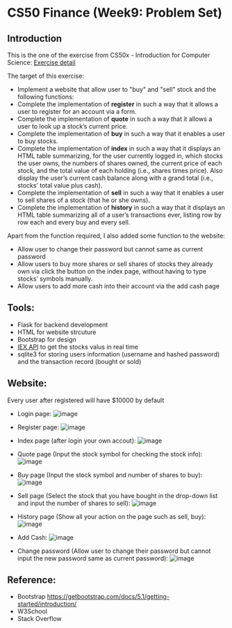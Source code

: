 # CS50 Finance (Week9: Problem Set)

## Introduction
This is the one of the exercise from CS50x - Introduction for Computer Science: <a href="https://cs50.harvard.edu/x/2021/psets/9/finance/">Exercise detail</a>

The target of this exercise:
<ul> 
  <li>Implement a website that allow user to "buy" and "sell" stock and the following functions:</li>
  <li>Complete the implementation of <b>register</b> in such a way that it allows a user to register for an account via a form.</li>
  <li>Complete the implementation of <b>quote</b> in such a way that it allows a user to look up a stock’s current price.</li>
  <li>Complete the implementation of <b>buy</b> in such a way that it enables a user to buy stocks.</li>
  <li>Complete the implementation of <b>index</b> in such a way that it displays an HTML table summarizing, for the user currently logged in, which stocks the user owns, the numbers of shares owned, the current price of each stock, and the total value of each holding (i.e., shares times price). Also display the user’s current cash balance along with a grand total (i.e., stocks’ total value plus cash).
  </li>
  <li>Complete the implementation of <b>sell</b> in such a way that it enables a user to sell shares of a stock (that he or she owns).</li>
  <li>Complete the implementation of <b>history</b> in such a way that it displays an HTML table summarizing all of a user’s transactions ever, listing row by row each and every buy and every sell.
  </li>
</ul>

Apart from the function required, I also added some function to the website: 
- Allow user to change their password but cannot same as current password
- Allow users to buy more shares or sell shares of stocks they already own via click the button on the index page, without having to type stocks’ symbols manually.
- Allow users to add more cash into their account via the add cash page

## Tools:
- Flask for backend development
- HTML for website strcuture 
- Bootstrap for design
- <a href="https://iexcloud.io/">IEX API</a> to get the stocks valus in real time
- sqlite3 for storing users information (username and hashed password) and the transaction record (bought or sold)

## Website:

Every user after registered will have $10000 by default
- Login page:
![image](https://user-images.githubusercontent.com/78290169/147714592-d4823736-11ad-450a-b210-29a6185d1825.png)

- Register page:
![image](https://user-images.githubusercontent.com/78290169/147714600-5cdaa2a6-07b3-43c6-9145-ccc22bdda35f.png)

- Index page (after login your own accout):
![image](https://user-images.githubusercontent.com/78290169/147733960-b2c3e44b-1eab-4dc1-b102-98768b220d9a.png)

- Quote page (Input the stock symbol for checking the stock info):
![image](https://user-images.githubusercontent.com/78290169/147733972-835636ec-cb12-4b1d-861f-6d9959ba5918.png)

- Buy page (Input the stock symbol and number of shares to buy):
![image](https://user-images.githubusercontent.com/78290169/147733981-27e16096-e237-463a-a805-2350ab5907ba.png)

- Sell page (Select the stock that you have bought in the drop-down list and input the number of shares to sell):
![image](https://user-images.githubusercontent.com/78290169/147733999-048bbee0-b02e-48c1-82ba-4408c2e51351.png)

- History page (Show all your action on the page such as sell, buy):
![image](https://user-images.githubusercontent.com/78290169/147734015-d5d5eb0b-d177-4e9a-9d1b-c22c728a2fe6.png)

- Add Cash:
![image](https://user-images.githubusercontent.com/78290169/147734058-51e9cb87-fed3-41b0-abc5-e4d372bf94b2.png)

- Change password (Allow user to change their password but cannot input the new password same as current password):
![image](https://user-images.githubusercontent.com/78290169/147734093-b6fd2d4c-78c4-47d4-a684-f6b7775afee2.png)

## Reference:
- Bootstrap https://getbootstrap.com/docs/5.1/getting-started/introduction/
- W3School
- Stack Overflow
